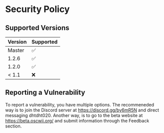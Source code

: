 # Security Policy

## Supported Versions

| Version | Supported          |
| ------- | ------------------ |
| Master  | :white_check_mark: |
| 1.2.6   | :white_check_mark: |
| 1.2.0   | :white_check_mark: |
| < 1.1   | :x:                |

## Reporting a Vulnerability

To report a vulnerability, you have multiple options.
The recommeneded way is to join the Discord server at https://discord.gg/by6mR5N and direct messaging dhtdht020.
Another way, is to go to the beta website at https://beta.oscwii.org/ and submit information through the Feedback section.
